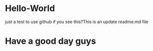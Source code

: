# Hello-World
just a test to use github
if you see this?This is an update readme.md file
# Have a good day guys
